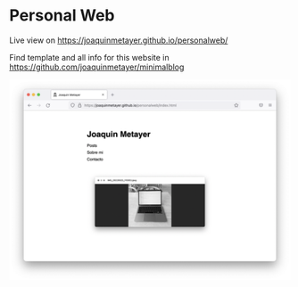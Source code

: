 # Personal Web

Live view on https://joaquinmetayer.github.io/personalweb/

Find template and all info for this website in https://github.com/joaquinmetayer/minimalblog

<img width="1000" src="./posts/img/Screen Shot 2022-07-15 at 18.31.55.png">